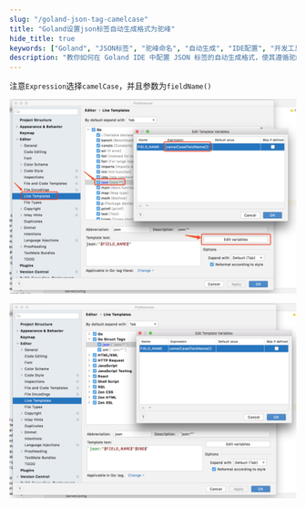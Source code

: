 ```yaml
---
slug: "/goland-json-tag-camelcase"
title: "Goland设置json标签自动生成格式为驼峰"
hide_title: true
keywords: ["Goland", "JSON标签", "驼峰命名", "自动生成", "IDE配置", "开发工具"]
description: "教你如何在 Goland IDE 中配置 JSON 标签的自动生成格式，使其遵循驼峰命名规范"
---
```


注意`Expression`选择`camelCase`，并且参数为`fieldName() ` 

![](/attachments/image2021-1-12_0-26-51.png)

  

![](/attachments/image2021-1-12_0-28-18.png)